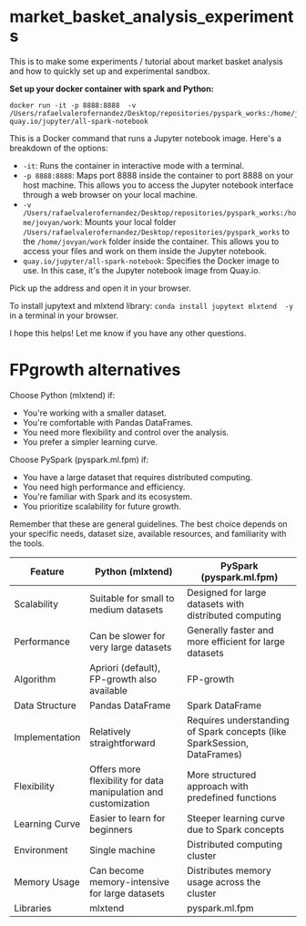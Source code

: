 # market_basket_analysis_experiments

This is to make some experiments / tutorial about market basket analysis and how to quickly set up and experimental sandbox.

**Set up your docker container with spark and Python:**

```
docker run -it -p 8888:8888  -v /Users/rafaelvalerofernandez/Desktop/repositories/pyspark_works:/home/jovyan/work  quay.io/jupyter/all-spark-notebook
```

This is a Docker command that runs a Jupyter notebook image. Here's a breakdown of the options:

* `-it`: Runs the container in interactive mode with a terminal.
* `-p 8888:8888`: Maps port 8888 inside the container to port 8888 on your host machine. This allows you to access the Jupyter notebook interface through a web browser on your local machine.
* `-v /Users/rafaelvalerofernandez/Desktop/repositories/pyspark_works:/home/jovyan/work`: Mounts your local folder `/Users/rafaelvalerofernandez/Desktop/repositories/pyspark_works` to the `/home/jovyan/work` folder inside the container. This allows you to access your files and work on them inside the Jupyter notebook.
* `quay.io/jupyter/all-spark-notebook`: Specifies the Docker image to use. In this case, it's the Jupyter notebook image from Quay.io.

Pick up the address and open it in your browser.

To install jupytext and mlxtend library: `conda install jupytext mlxtend  -y` in a terminal in your browser.

I hope this helps! Let me know if you have any other questions.

# FPgrowth alternatives

Choose Python (mlxtend) if:


* You're working with a smaller dataset.
* You're comfortable with Pandas DataFrames.
* You need more flexibility and control over the analysis.
* You prefer a simpler learning curve.

Choose PySpark (pyspark.ml.fpm) if:

* You have a large dataset that requires distributed computing.
* You need high performance and efficiency.
* You're familiar with Spark and its ecosystem.
* You prioritize scalability for future growth.


Remember that these are general guidelines. The best choice depends on your specific needs, dataset size, available resources, and familiarity with the tools.



 Feature | Python (mlxtend) | PySpark (pyspark.ml.fpm) |
|---|---|---|
| Scalability | Suitable for small to medium datasets | Designed for large datasets with distributed computing |
| Performance | Can be slower for very large datasets | Generally faster and more efficient for large datasets |
| Algorithm | Apriori (default), FP-growth also available | FP-growth |
| Data Structure | Pandas DataFrame | Spark DataFrame |
| Implementation | Relatively straightforward | Requires understanding of Spark concepts (like SparkSession, DataFrames) |
| Flexibility | Offers more flexibility for data manipulation and customization | More structured approach with predefined functions |
| Learning Curve | Easier to learn for beginners | Steeper learning curve due to Spark concepts |
| Environment | Single machine | Distributed computing cluster |
| Memory Usage | Can become memory-intensive for large datasets | Distributes memory usage across the cluster |
| Libraries | mlxtend | pyspark.ml.fpm |